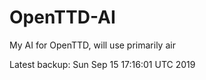 # OpenTTD-AI
My AI for OpenTTD, will use primarily air

Latest backup: Sun Sep 15 17:16:01 UTC 2019
